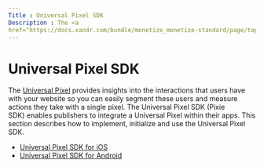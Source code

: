 ```yaml
---
Title : Universal Pixel SDK
Description : The <a
href="https://docs.xandr.com/bundle/monetize_monetize-standard/page/topics/the-universal-pixel.html"
---
```



# Universal Pixel SDK





The <a
href="https://docs.xandr.com/bundle/monetize_monetize-standard/page/topics/the-universal-pixel.html"
class="xref" target="_blank">Universal Pixel</a> provides insights into
the interactions that users have with your website so you can easily
segment these users and measure actions they take with a single pixel.
The Universal Pixel SDK (Pixie SDK) enables publishers to integrate a
Universal Pixel within their apps. This section describes how to
implement, initialize and use the Universal Pixel SDK.

- <a
  href="https://docs.xandr.com/bundle/mobile-sdk/page/universal-pixel-sdk-for-ios.html"
  class="xref" target="_blank">Universal Pixel SDK for iOS</a>
- <a
  href="https://docs.xandr.com/bundle/mobile-sdk/page/universal-pixel-sdk-for-android.html"
  class="xref" target="_blank">Universal Pixel SDK for Android</a>






